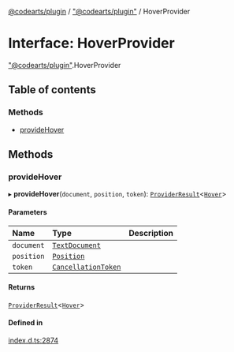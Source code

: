 [@codearts/plugin](../README.md) / ["@codearts/plugin"](../modules/_codearts_plugin_.md) / HoverProvider

# Interface: HoverProvider

["@codearts/plugin"](../modules/_codearts_plugin_.md).HoverProvider

## Table of contents

### Methods

- [provideHover](codearts_plugin_.HoverProvider.md#providehover)

## Methods

### provideHover

▸ **provideHover**(`document`, `position`, `token`): [`ProviderResult`](../modules/_codearts_plugin_.md#providerresult)<[`Hover`](../classes/codearts_plugin_.Hover.md)\>

#### Parameters

| Name | Type | Description |
| :------ | :------ | :------ |
| `document` | [`TextDocument`](codearts_plugin_.TextDocument.md) |  |
| `position` | [`Position`](../classes/codearts_plugin_.Position.md) |  |
| `token` | [`CancellationToken`](codearts_plugin_.CancellationToken.md) |  |

#### Returns

[`ProviderResult`](../modules/_codearts_plugin_.md#providerresult)<[`Hover`](../classes/codearts_plugin_.Hover.md)\>

#### Defined in

[index.d.ts:2874](https://github.com/huaweicloud/cloudide-plugin-api/blob/a4193a8/index.d.ts#L2874)
